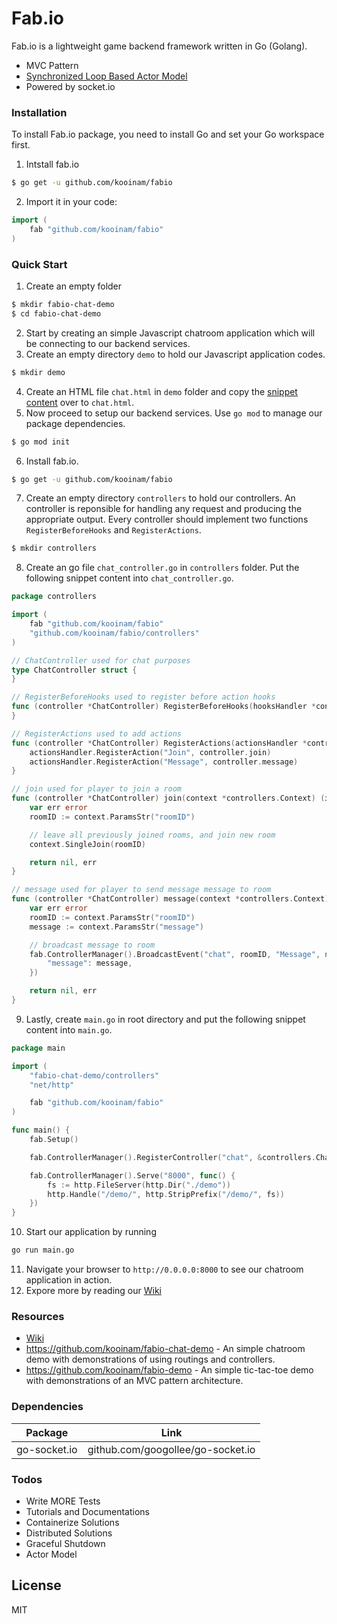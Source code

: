 # Fab.io

Fab.io is a lightweight game backend framework written in Go (Golang).

  - MVC Pattern
  - [Synchronized Loop Based Actor Model](https://github.com/kooinam/fabio/wiki/Actor-Model)
  - Powered by socket.io

### Installation

To install Fab.io package, you need to install Go and set your Go workspace first.

1. Intstall fab.io
```sh
$ go get -u github.com/kooinam/fabio
```
2. Import it in your code:

```go
import (
	fab "github.com/kooinam/fabio"
)
```

### Quick Start

1. Create an empty folder
```sh
$ mkdir fabio-chat-demo
$ cd fabio-chat-demo
```
2. Start by creating an simple Javascript chatroom application which will be connecting to our backend services.
3. Create an empty directory `demo` to hold our Javascript application codes.
```sh
$ mkdir demo
```
4. Create an HTML file `chat.html` in `demo` folder and copy the [snippet content](https://raw.githubusercontent.com/kooinam/fabio-chat-demo/master/demo/chat.html) over to `chat.html`.
5. Now proceed to setup our backend services. Use `go mod` to manage our package dependencies.
```sh
$ go mod init
```
6. Install fab.io.
```sh
$ go get -u github.com/kooinam/fabio
```
7. Create an empty directory `controllers` to hold our controllers. An controller is reponsible for handling any request and producing the appropriate output. Every controller should implement two functions `RegisterBeforeHooks` and `RegisterActions`.
```sh
$ mkdir controllers
```
8. Create an go file `chat_controller.go` in `controllers` folder. Put the following snippet content into `chat_controller.go`.
```go
package controllers

import (
	fab "github.com/kooinam/fabio"
	"github.com/kooinam/fabio/controllers"
)

// ChatController used for chat purposes
type ChatController struct {
}

// RegisterBeforeHooks used to register before action hooks
func (controller *ChatController) RegisterBeforeHooks(hooksHandler *controllers.HooksHandler) {
}

// RegisterActions used to add actions
func (controller *ChatController) RegisterActions(actionsHandler *controllers.ActionsHandler) {
	actionsHandler.RegisterAction("Join", controller.join)
	actionsHandler.RegisterAction("Message", controller.message)
}

// join used for player to join a room
func (controller *ChatController) join(context *controllers.Context) (interface{}, error) {
	var err error
	roomID := context.ParamsStr("roomID")

	// leave all previously joined rooms, and join new room
	context.SingleJoin(roomID)

	return nil, err
}

// message used for player to send message message to room
func (controller *ChatController) message(context *controllers.Context) (interface{}, error) {
	var err error
	roomID := context.ParamsStr("roomID")
	message := context.ParamsStr("message")

	// broadcast message to room
	fab.ControllerManager().BroadcastEvent("chat", roomID, "Message", nil, helpers.H{
		"message": message,
	})

	return nil, err
}
```
9. Lastly, create `main.go` in root directory and put the following snippet content into `main.go`.
```go
package main

import (
	"fabio-chat-demo/controllers"
	"net/http"

	fab "github.com/kooinam/fabio"
)

func main() {
	fab.Setup()

	fab.ControllerManager().RegisterController("chat", &controllers.ChatController{})

	fab.ControllerManager().Serve("8000", func() {
		fs := http.FileServer(http.Dir("./demo"))
		http.Handle("/demo/", http.StripPrefix("/demo/", fs))
	})
}
```
10. Start our application by running
```sh
go run main.go
```
11. Navigate your browser to `http://0.0.0.0:8000` to see our chatroom application in action.
12. Expore more by reading our [Wiki](https://github.com/kooinam/fabio/wiki)

### Resources
- [Wiki](https://github.com/kooinam/fabio/wiki)
- https://github.com/kooinam/fabio-chat-demo - An simple chatroom demo with demonstrations of using routings and controllers.
- https://github.com/kooinam/fabio-demo - An simple tic-tac-toe demo with demonstrations of an MVC pattern architecture.

### Dependencies
| Package | Link |
| ------ | ------ |
| go-socket.io | github.com/googollee/go-socket.io |

### Todos

 - Write MORE Tests
 - Tutorials and Documentations
 - Containerize Solutions
 - Distributed Solutions
 - Graceful Shutdown
 - Actor Model

License
----

MIT

[//]: # (These are reference links used in the body of this note and get stripped out when the markdown processor does its job. There is no need to format nicely because it shouldn't be seen. Thanks SO - http://stackoverflow.com/questions/4823468/store-comments-in-markdown-syntax)


   [dill]: <https://github.com/joemccann/dillinger>
   [git-repo-url]: <https://github.com/joemccann/dillinger.git>
   [john gruber]: <http://daringfireball.net>
   [df1]: <http://daringfireball.net/projects/markdown/>
   [markdown-it]: <https://github.com/markdown-it/markdown-it>
   [Ace Editor]: <http://ace.ajax.org>
   [node.js]: <http://nodejs.org>
   [Twitter Bootstrap]: <http://twitter.github.com/bootstrap/>
   [jQuery]: <http://jquery.com>
   [@tjholowaychuk]: <http://twitter.com/tjholowaychuk>
   [express]: <http://expressjs.com>
   [AngularJS]: <http://angularjs.org>
   [Gulp]: <http://gulpjs.com>

   [PlDb]: <https://github.com/joemccann/dillinger/tree/master/plugins/dropbox/README.md>
   [PlGh]: <https://github.com/joemccann/dillinger/tree/master/plugins/github/README.md>
   [PlGd]: <https://github.com/joemccann/dillinger/tree/master/plugins/googledrive/README.md>
   [PlOd]: <https://github.com/joemccann/dillinger/tree/master/plugins/onedrive/README.md>
   [PlMe]: <https://github.com/joemccann/dillinger/tree/master/plugins/medium/README.md>
   [PlGa]: <https://github.com/RahulHP/dillinger/blob/master/plugins/googleanalytics/README.md>
